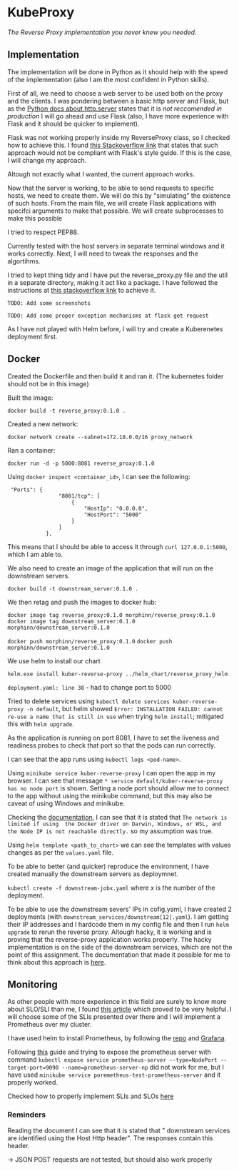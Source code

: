 # KubeProxy

*The Reverse Proxy implementation you never knew you needed.*

## Implementation

The implementation will be done in Python as it should help with the
speed of the implementation (also I am the most confident in Python
skills).

First of all, we need to choose a web server to be used both on the 
proxy and the clients. I was pondering between a basic http 
server and Flask, but as the [Python docs about http.server](https://docs.python.org/3/library/http.server.html)
states that it is *not reccomended in production* I will go ahead and use
Flask (also, I have more experience with Flask and it should be quicker
to implement).

Flask was not working properly inside my ReverseProxy class, so I
checked how to achieve this. I found [this Stackoverflow link](https://stackoverflow.com/questions/40460846/using-flask-inside-class)
that states that such approach would not be compliant with Flask's
style guide. If this is the case, I will change my approach.

Altough not exactly what I wanted, the current approach works.

Now that the server is working, to be able to send requests to specific 
hosts, we need to create them. We will do this by "simulating" the
existence of such hosts. From the main file, we will create Flask
applications with specifci arguments to make that possible. We
will create subprocesses to make this possible

I tried to respect PEP88.

Currently tested with the host servers in separate terminal windows
and it works correctly. Next, I will need to tweak the responses
and the algortihms.

I tried to kept thing tidy and I have put the reverse_proxy.py 
file and the util in a separate directory, making it act like
a package. I have followed the instructions at 
[this stackoverflow link](https://stackoverflow.com/questions/35727134/module-imports-and-init-py)
to achieve it.

`TODO: Add some screenshots`

`TODO: Add some proper exception mechanisms at flask get request`

As I have not played with Helm before, I will try and create a Kuberenetes deployment first. 

## Docker

Created the Dockerfile and then build it and ran it. (The kubernetes
folder should not be in this image)

Built the image:

`docker build -t reverse_proxy:0.1.0 .`

Created a new network:

`docker network create --subnet=172.18.0.0/16 proxy_network`

Ran a container:

`docker run -d -p 5000:8081 reverse_proxy:0.1.0`

Using `docker inspect <container_id>`, I can see
the following:
```
 "Ports": {
                "8081/tcp": [
                    {
                        "HostIp": "0.0.0.0",
                        "HostPort": "5000"
                    }
                ]
            },
```
This means that I should be able to access it through
`curl 127.0.0.1:5000`, which I am able to.

We also need to create an image of the application
that will run on the downstream servers.

`docker build -t downstream_server:0.1.0 .`

We then retag and push the images to docker hub:

`docker image tag reverse_proxy:0.1.0 morphinn/reverse_proxy:0.1.0`
`docker image tag downstream_server:0.1.0 morphinn/downstream_server:0.1.0`

`docker push morphinn/reverse_proxy:0.1.0`
`docker push morphinn/downstream_server:0.1.0`

We use helm to install our chart

`helm.exe install kuber-reverse-proxy ../helm_chart/reverse_proxy_helm`

`deployment.yaml: line 38` - had to change port to 5000

Tried to delete services using 
`kubectl delete services kuber-reverse-proxy -n default`, but helm
showed `Error: INSTALLATION FAILED: cannot re-use a name that is still in use`
when trying `helm install`; mitigated this with `helm upgrade`.

As the application is running on port 8081, I have to set the liveness
and readiness probes to check that port so that the pods can run correctly.

I can see that the app runs using `kubectl logs <pod-name>`.

Using `minikube service kuber-reverse-proxy` I can open
the app in my browser. I can see that message 
`* service default/kuber-reverse-proxy has no node port` is
shown. Setting a node port should allow me to connect
to the app without using the minikube command, but this
may also be caveat of using Windows and minikube.

Checking the [documentation](https://minikube.sigs.k8s.io/docs/handbook/accessing/), 
I can see that it is stated that `The network is limited if using 
the Docker driver on Darwin, Windows, or WSL, and the Node IP is not reachable directly.` so my assumption was true.

Using `helm template <path_to_chart>` we can see the templates 
with values changes as per the `values.yaml` file.

To be able to better (and quicker) reproduce the environment, 
I have created manually the downstream servers as deploymnet.

`kubectl create -f downstream-jobx.yaml` where x is the number of
the deployment.

To be able to use the downstream severs' IPs in cofig.yaml, 
I have created 2 deployments (with `downstream_services/downstream[12].yaml`).
I am getting their IP addresses and I hardcode them in my config file
and then I run `helm upgrade` to rerun the reverse proxy.
Altough hacky, it is working and is proving that the reverse-proxy
application works properly. The hacky implementation is on the side
of the downstream services, which are not the point of this
assignment. The documentation that made it possible for me to
think about this approach is [here](https://dev.to/narasimha1997/communication-between-microservices-in-a-kubernetes-cluster-1n41).

## Monitoring

As other people with more experience in this field are surely 
to know more about SLO/SLI than me, I found [this article](https://www.squadcast.com/blog/using-observability-tools-to-set-slos-for-kubernetes-applications)
which proved to be very helpful. I will choose some of the 
SLIs presented over there and I will implement a Prometheus
over my cluster.

I have used helm to install Prometheus, by following the
[repo](https://github.com/prometheus-community/helm-charts/tree/main/charts/prometheus)
and [Grafana](https://github.com/grafana/helm-charts).

Following [this](https://blog.marcnuri.com/prometheus-grafana-setup-minikube)
guide and trying to expose the prometheus server with command
`kubectl expose service prometheus-server --type=NodePort --target-port=9090 --name=prometheus-server-np`
did not work for me, but I have used 
`minikube service poremetheus-test-prometheus-server` and it properly worked.

Checked how to properly implement SLIs and SLOs 
[here](https://docs.bitnami.com/tutorials/implementing-slos-using-prometheus)

### Reminders

Reading the document I can see that it is stated that " downstream 
services are identified using the Host Http header". The responses contain
this header. 

-> JSON POST requests are not tested, but should also work properly

